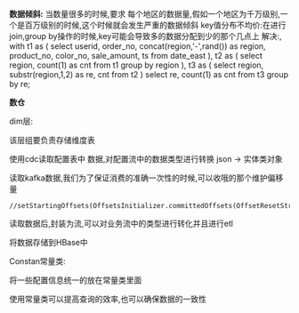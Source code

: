 **数据倾斜:**
   当数量很多的时候,要求 每个地区的数据量,假如一个地区为千万级别,一个是百万级别的时候,这个时候就会发生严重的数据倾斜
    key值分布不均价:在进行join,group by操作的时候,key可能会导致多的数据分配到少的那个几点上
	解决:,
	with t1 as (
    select userid,
           order_no,
           concat(region,'-',rand()) as region,
           product_no,
           color_no,
           sale_amount,
           ts
    from date_east
),
    t2 as (
        select region,
               count(1) as cnt
        from t1
        group by region
    ),
    t3 as (
        select region,
               substr(region,1,2) as re,
               cnt
        from t2
    )
select re,
       count(1) as cnt
from t3
group by re;

**数仓**

dim层:

该层组要负责存储维度表 

使用cdc读取配置表中 数据,对配置流中的数据类型进行转换  json  -> 实体类对象

读取kafka数据,我们为了保证消费的准确一次性的时候,可以收哦的那个维护偏移量

```
//setStartingOffsets(OffsetsInitializer.committedOffsets(OffsetResetStrategy.EARLIEST))
```

读取数据后,封装为流,可以对业务流中的类型进行转化并且进行etl

将数据存储到HBase中

Constan常量类:

将一些配置信息统一的放在常量类里面

使用常量类可以提高查询的效率,也可以确保数据的一致性








